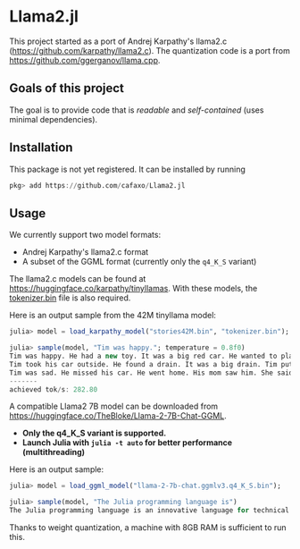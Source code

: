 # Llama2.jl

This project started as a port of Andrej Karpathy's llama2.c (https://github.com/karpathy/llama2.c).
The quantization code is a port from https://github.com/ggerganov/llama.cpp.

## Goals of this project

The goal is to provide code that is *readable* and *self-contained* (uses minimal dependencies).

## Installation

This package is not yet registered. It can be installed by running
```julia
pkg> add https://github.com/cafaxo/Llama2.jl
```

## Usage

We currently support two model formats:
- Andrej Karpathy's llama2.c format
- A subset of the GGML format (currently only the `q4_K_S` variant)

The llama2.c models can be found at https://huggingface.co/karpathy/tinyllamas.
With these models, the [tokenizer.bin](https://github.com/karpathy/llama2.c/raw/b4bb47bb7baf0a5fb98a131d80b4e1a84ad72597/tokenizer.bin) file is also required.

Here is an output sample from the 42M tinyllama model:
```julia
julia> model = load_karpathy_model("stories42M.bin", "tokenizer.bin");

julia> sample(model, "Tim was happy."; temperature = 0.8f0)
Tim was happy. He had a new toy. It was a big red car. He wanted to play with it all day.
Tim took his car outside. He found a drain. It was a big drain. Tim put his car on the drain. The car went down the drain.
Tim was sad. He missed his car. He went home. His mom saw him. She said, "Don't worry, we will get your car back." Tim was glad. He knew his mom would help him. They went to the drain. Tim's car came back. He was happy again.
-------
achieved tok/s: 282.80
```

A compatible Llama2 7B model can be downloaded from https://huggingface.co/TheBloke/Llama-2-7B-Chat-GGML.

- **Only the q4_K_S variant is supported.**
- **Launch Julia with `julia -t auto` for better performance (multithreading)**

Here is an output sample:
```julia
julia> model = load_ggml_model("llama-2-7b-chat.ggmlv3.q4_K_S.bin");

julia> sample(model, "The Julia programming language is")
The Julia programming language is an innovative language for technical computing and scientific research.
```
Thanks to weight quantization, a machine with 8GB RAM is sufficient to run this.
